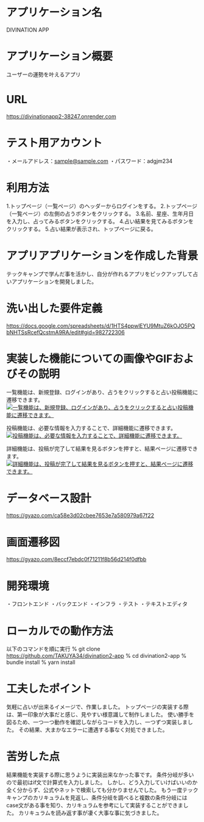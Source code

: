 # アプリケーション名
DIVINATION APP

# アプリケーション概要
ユーザーの運勢を叶えるアプリ

# URL
https://divinationapp2-38247.onrender.com

# テスト用アカウント
・メールアドレス：sample@sample.com
・パスワード：adgjm234

# 利用方法
1.トップページ（一覧ページ）のヘッダーからログインをする。
2.トップページ（一覧ページ）の左側の占うボタンをクリックする。
3.名前、星座、生年月日を入力し、占ってみるボタンをクリックする。
4.占い結果を見てみるボタンをクリックする。
5.占い結果が表示され、トップページに戻る。

# アプリアプリケーションを作成した背景
テックキャンプで学んだ事を活かし、自分が作れるアプリをピックアップして占いアプリケーションを開発しました。

# 洗い出した要件定義
https://docs.google.com/spreadsheets/d/1HTS4ppwlEYU9MtuZ6kOJO5PQbNHTSsRcefQcstmA9RA/edit#gid=982722306

# 実装した機能についての画像やGIFおよびその説明
一覧機能は、新規登録、ログインがあり、占うをクリックすると占い投稿機能に遷移できます。
[![一覧機能は、新規登録、ログインがあり、占うをクリックすると占い投稿機能に遷移できます。](https://i.gyazo.com/2380a1c1242c7a85c6b78e2ac73d8927.gif)](https://gyazo.com/2380a1c1242c7a85c6b78e2ac73d8927)

投稿機能は、必要な情報を入力することで、詳細機能に遷移できます。
[![投稿機能は、必要な情報を入力することで、詳細機能に遷移できます。](https://i.gyazo.com/fea4b2d329a96d2e22a0e9636a5dbf5c.gif)](https://gyazo.com/fea4b2d329a96d2e22a0e9636a5dbf5c)

詳細機能は、投稿が完了して結果を見るボタンを押すと、結果ページに遷移できます。
[![詳細機能は、投稿が完了して結果を見るボタンを押すと、結果ページに遷移できます。](https://i.gyazo.com/b0fba4a47010352093ef128acd45c7b2.gif)](https://gyazo.com/b0fba4a47010352093ef128acd45c7b2)

# データベース設計
https://gyazo.com/ca58e3d02cbee7653e7a580979a67f22

# 画面遷移図
https://gyazo.com/8eccf7ebdc0f71211f8b56d214f0dfbb

# 開発環境
・フロントエンド
・バックエンド
・インフラ
・テスト
・テキストエディタ

# ローカルでの動作方法
以下のコマンドを順に実行
% git clone https://github.com/TAKUYA34/divination2-app
% cd divination2-app
% bundle install
% yarn install

# 工夫したポイント
気軽に占いが出来るイメージで、作業しました。
トップページの実装する際は、第一印象が大事だと感じ、見やすい様意識して制作しました。
使い勝手を図るため、一つ一つ動作を確認しながらコードを入力し、一つずつ実装しました。
その結果、大まかなエラーに遭遇する事なく対処できました。

# 苦労した点
結果機能を実装する際に思うように実装出来なかった事です。
条件分岐が多いので最初はif文で計算式を入力しました。
しかし、どう入力していけばいいのか全く分からず、公式やネットで検索しても分かりませんでした。
もう一度テックキャンプのカリキュラムを見返し、条件分岐を調べると複数の条件分岐にはcase文がある事を知り、カリキュラムを参考にして実装することができました。
カリキュラムを読み返す事が凄く大事な事に気づきました。









